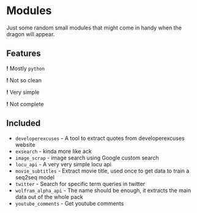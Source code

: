 # Modules

Just some random small modules that might come in handy when the dragon will appear.

## Features

**!** Mostly `python`

**!** Not so clean

**!** Very simple

**!** Not complete

## Included
* `developerexcuses` - A tool to extract quotes from developerexcuses website
* `exsearch` - kinda more like ack
* `image_scrap` - image search using Google custom search
* `locu_api` - A very very simple locu api
* `movie_subtitles` - Extract movie title, used once to get data to train a seq2seq model
* `twitter` - Search for specific term queries in twitter
* `wolfram_alpha_api` - The name should be enough, it extracts the main data out of the whole pack
* `youtube_comments` - Get youtube comments
